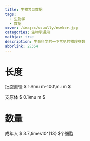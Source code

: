 ```yaml
---
title: 生物常见数据
tags:
  - 生物学
  - 数据
cover: /images/usually/number.jpg
categories: 生物学通用
mathjax: true
description: 生命科学的一下常见的物理参数
abbrlink: 25354
---
```


# 长度 

细胞直径 $ 10\mu m-100\mu m $ 

支原体 $ 0.1\mu m $ 

# 数量 

成年人 $ 3.7\times10^{13} $个细胞 

